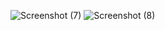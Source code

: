![Screenshot (7)](https://github.com/Shripal20/Random-User/assets/111739756/aa652795-234e-42b9-9b80-71e80f969861)
![Screenshot (8)](https://github.com/Shripal20/Random-User/assets/111739756/35d21db3-2ab3-4acf-ab96-bc52862d438c)
